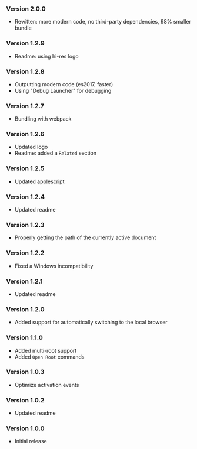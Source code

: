 ### Version 2.0.0
- Rewitten: more modern code, no third-party dependencies, 98% smaller bundle

### Version 1.2.9
- Readme: using hi-res logo

### Version 1.2.8
- Outputting modern code (es2017, faster)
- Using "Debug Launcher" for debugging

### Version 1.2.7
- Bundling with webpack

### Version 1.2.6
- Updated logo
- Readme: added a `Related` section

### Version 1.2.5
- Updated applescript

### Version 1.2.4
- Updated readme

### Version 1.2.3
- Properly getting the path of the currently active document

### Version 1.2.2
- Fixed a Windows incompatibility

### Version 1.2.1
- Updated readme

### Version 1.2.0
- Added support for automatically switching to the local browser

### Version 1.1.0
- Added multi-root support
- Added `Open Root` commands

### Version 1.0.3
- Optimize activation events

### Version 1.0.2
- Updated readme

### Version 1.0.0
- Initial release
